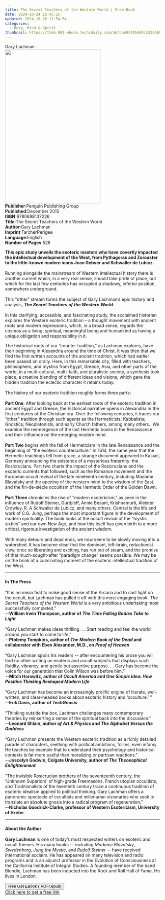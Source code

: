 ```yaml
---
title: The Secret Teachers of the Western World | Free Book
date: 2024-10-24 15:45:25
updated: 2024-10-26 11:54:54
categories:
  - Body, Mind & Spirit
thumbnail: https://thmb-001-ebook.techidaily.com/abfca4447054d0c53264b94b398359a031ec211845d31505ad6e171848465fed.jpg
---
```

<main id="book-container">
  <div class="flex flex-col">
    <div class="book-brief flex-1 py-6 px-4 sm:p-6 md:py-10 md:px-8">
      <!-- brief-->
      <div class="book-brief-main">Gary Lachman</div>
    </div>
    <div
      class="book-meta-info flex-1 grid gap-4 col-start-1 col-end-3 row-start-1 sm:mb-6 sm:grid-cols-4 lg:gap-6 lg:col-start-2 lg:row-end-6 lg:row-span-6 lg:mb-0"
    >
      <div
        class="book-meta-info-left place-content-center mt-4 p-4 text-sm leading-6 col-start-2 col-span-2 dark:text-slate-400"
      >
        <img
          class="w-full h-500 object-cover rounded-lg sm:h-255 sm:col-span-2 lg:col-span-full"
          src="https://img-001-ebook.techidaily.com/cce6f587021c8491b9bec40e5aa656055b6d694d44b2e4d5f56864d4de905a9d.jpg"
          alt=""
          width="312"
          height="500"
        />
      </div>
      <div
        class="book-meta-info-right mt-2 col-start-1 row-start-2 col-span-3 self-center"
      >
        <!-- meta data  -->
        <div class="flex flex-col px-4 md:px-8">
          <div class="flex-1">
            <strong>Publisher</strong>:<span class="px-2"
              >Penguin Publishing Group</span
            >
          </div>
          <div class="flex-1">
            <strong>Published</strong>:<span class="px-2">December 2015</span>
          </div>
          <div class="flex-1">
            <strong>ISBN</strong>:<span class="px-2">9780698137226</span>
          </div>
          <div class="flex-1">
            <strong>Title</strong>:<span class="px-2"
              >The Secret Teachers of the Western World</span
            >
          </div>
          <div class="flex-1">
            <strong>Author</strong>:<span class="px-2">Gary Lachman</span>
          </div>
          <div class="flex-1">
            <strong>Imprint</strong>:<span class="px-2">TarcherPerigee</span>
          </div>
          <div class="flex-1">
            <strong>Language</strong>:<span class="px-2">English</span>
          </div>
          <div class="flex-1">
            <strong>Number of Pages</strong>:<span class="px-2">528</span>
          </div>
        </div>
      </div>
    </div>
    <div class="book-description flex-1 py-6 px-4 sm:p-6 md:py-10 md:px-8">
      <div class="book-description-main">
        <div accordion-content="" id="description">
          <p></p>
          <p></p>
          <p>
            <b
              >This epic study unveils the esoteric masters who have covertly
              impacted the intellectual development of the West, from Pythagoras
              and Zoroaster to the little-known modern icons Jean Gebser and
              Schwaller de Lubicz.</b
            ><br /><br />
            Running alongside the mainstream of Western intellectual history
            there is another current which, in a very real sense, should take
            pride of place, but which for the last few centuries has occupied a
            shadowy, inferior position, somewhere underground.<br /><br />
            This "other" stream forms the subject of Gary Lachman’s epic history
            and analysis, <b><i>The Secret Teachers of the Western World</i>.</b
            ><br /><br />
            In this clarifying, accessible, and fascinating study, the acclaimed
            historian explores the Western esoteric tradition – a thought
            movement with ancient roots and modern expressions, which, in a
            broad sense, regards the cosmos as a living, spiritual, meaningful
            being and humankind as having a unique obligation and responsibility
            in it.
          </p>
          <p>
            The historical roots of our “counter tradition,” as Lachman
            explores, have their beginning in Alexandria around the time of
            Christ. It was then that we find the first written accounts of the
            ancient tradition, which had earlier been passed on orally. Here, in
            this remarkable city, filled with teachers, philosophers, and
            mystics from Egypt, Greece, Asia, and other parts of the world, in a
            multi-cultural, multi-faith, and pluralistic society, a synthesis
            took place, a creative blending of different ideas and visions,
            which gave the hidden tradition the eclectic character it retains
            today.<br /><br />
            The history of our esoteric tradition roughly forms three parts:<br />
            &nbsp;<br />
            <b>Part One</b>: After looking back at the earliest roots of the
            esoteric tradition in ancient Egypt and Greece, the historical
            narrative opens in Alexandria in the first centuries of the
            Christian era. Over the following centuries, it&nbsp;traces our
            “other” tradition through such agents as the Hermeticists;
            Kabbalists; Gnostics; Neoplatonists; and early Church fathers, among
            many others. &nbsp;We examine the reemergence of the lost Hermetic
            books in the Renaissance and their influence on the emerging modern
            mind.<br /><br />
            <b>Part Two</b> begins with the fall of Hermeticism in the late
            Renaissance and the beginning of “the esoteric counterculture.” In
            1614, the same year that the Hermetic teachings fell from grace, a
            strange document appeared in Kassel, Germany announcing the
            existence of a mysterious fraternity: the Rosicrucians. Part two
            charts the impact of the Rosicrucians and the esoteric currents that
            followed, such as the Romance movement and the European occult
            revival of the late nineteenth&nbsp;century, including Madame
            Blavatsky and the opening of the western mind to the wisdom of the
            East, and the fin-de-siècle occultism of the Hermetic Order of the
            Golden Dawn.<br /><br />
            <b>Part Three</b> chronicles the rise of “modern esotericism,” as
            seen in the influence of Rudolf Steiner, Gurdjieff, Annie Besant,
            Krishnamurti, Aleister Crowley, R. A Schwaller de Lubicz, and many
            others. Central is the life and work of C.G. Jung, perhaps the most
            important figure in the development of modern spirituality. The book
            looks at the occult revival of the “mystic sixties” and our own New
            Age, and how this itself has given birth to a more critical,
            rigorous investigation of the ancient wisdom.<br /><br />
            With many detours and dead ends, we now seem to be slowly moving
            into a watershed. It has become clear that the dominant, left-brain,
            reductionist view, once so liberating and exciting, has run out of
            steam, and the promise of that much-sought-after “paradigm change”
            seems possible. We may be on the brink of a culminating moment of
            the esoteric intellectual tradition of the West.
          </p>
          <p></p>
        </div>
        <div class="accordion-fader"></div>
      </div>
    </div>
    <div class="book-excerpts flex-1 py-6 px-4 sm:p-6 md:py-10 md:px-8">
      <!-- excerpts-->
      <div class="book-excerpts-main">
        <hr />
        <h4 class="placeholder placeholder-heading">
          <span>In The Press</span>
        </h4>
        <p>
          "It is no mean feat to make good sense of the Arcana and to cast light
          on the occult, but Lachman has pulled it off with this most engaging
          book.<i> The Secret Teachers of the Western World</i> is a very
          ambitious undertaking most successfully completed." <br />--<b
            >William Irwin Thompson, author of</b
          >
          <i><b>The Time Falling Bodies Take to Light</b></i
          ><br /><br />"Gary Lachman makes ideas thrilling. . . Start reading
          and feel the world around you start to come to life."<br />
          --<b
            >Ptolemy Tompkins, author of <i>The Modern Book of the Dead</i> and
            collaborator with Eben Alexander, M.D., on <i>Proof of Heaven</i></b
          ><br /><br />
          “Gary Lachman spoils his readers -- after encountering his prose you
          will find no other writing on esoteric and occult subjects that
          displays such fluidity, vibrancy, and gentle but assertive purpose. .
          . Gary has become the voice for our generation that Colin Wilson was
          before him.”<br />
          --<b
            >Mitch Horowitz, author of <i>Occult America</i> and
            <i
              >One Simple Idea: How Positive Thinking Reshaped Modern Life</i
            ></b
          ><br /><br />
          “Gary Lachman has become an increasingly prolific engine of literate,
          well-written, and clear-headed books about esoteric history and
          ‘occulture.’ ”<br />
          --<b>Erik Davis, author of <i>TechGnosis</i></b
          ><br /><br />
          “Thinking outside the box, Lachman challenges many contemporary
          theories by reinserting a sense of the spiritual back into the
          discussion.”<br />
          --<b
            >Leonard Shlain, author <i>of Art &amp; Physics </i>and
            <i>The Alphabet Versus the Goddess</i></b
          ><br /><br />
          “Gary Lachman presents the Western esoteric tradition as a richly
          detailed parade of characters, seething with political ambitions,
          follies, even infamy. He teaches by example that to understand their
          psychology and historical contexts is far more useful than moralizing
          or partisan reactions.”<br />
          --<b
            >Joscelyn Godwin, Colgate University, author of
            <i>The Theosophical Enlightenment</i></b
          ><br /><br />
          “The invisible Rosicrucian brothers of the seventeenth century, the
          ‘Unknown Superiors’ of high-grade Freemasons, French utopian
          occultists, and Traditionalists of the twentieth century trace a
          continuous tradition of esoteric idealism applied to political
          thinking. Gary Lachman offers a panoramic spectacle of occultists and
          millenarian visionaries who seek to translate an absolute gnosis into
          a radical program of regeneration.”<br />
          --<b
            >Nicholas Goodrick-Clarke, professor of Western Esotericism,
            University of Exeter</b
          >
        </p>
      </div>
    </div>
    <div class="book-about-author flex-1 py-6 px-4 sm:p-6 md:py-10 md:px-8">
      <!-- about author-->
      <div class="book-main-author-main">
        <hr />
        <h4 class="placeholder placeholder-heading">
          <span>About the Author</span>
        </h4>
        <p>
          <b>Gary Lachman</b> is one of today’s most respected writers on
          esoteric and occult themes. His many books -- including
          <i>Madame Blavatsky</i>, <i>Swedenborg</i>, <i>Jung the Mystic</i>,
          and <i>Rudolf Steiner -- </i>have received international acclaim. He
          has appeared on many television and radio programs and is an adjunct
          professor in the Evolution of Consciousness at the California
          Institute of Integral Studies. A founding member of the band Blondie,
          Lachman has been inducted into the Rock and Roll Hall of Fame. He
          lives in London.
        </p>
      </div>
    </div>
    <div class="book-free-get flex-1 py-6 px-4 sm:p-6 md:py-10 md:px-8">
      <button
        id="btn-free-get"
        class="bg-blue-500 hover:bg-blue-700 text-white font-bold py-2 px-4 rounded"
      >
        Free Get EBook (.PDF/.epub)
      </button>
      <div id="countdown-display" class="px-2 text-lg mt-2"></div>
      <a
        id="free-link"
        class="hidden bg-blue-500 hover:bg-blue-700 text-white font-bold py-2 px-4 rounded"
        href="https://www.ebooks.com/en-us/book/1924732/the-secret-teachers-of-the-western-world/gary-lachman/"
        target="_blank"
        >Click here to get a free link</a
      >
    </div>
    <script>
      let countdownTime = 0;
      let countdownInterval = null;
      document
        .getElementById('btn-free-get')
        .addEventListener('click', startCountdown);
      function startCountdown() {
        countdownTime = new Date().getTime() + 60000 * 3;
        countdownInterval = setInterval(updateCountdown, 1000);
        document.getElementById('btn-free-get').disabled = true;
        document
          .getElementById('btn-free-get')
          .classList.add('bg-gray-500', 'cursor-not-allowed');
      }
      function updateCountdown() {
        let currentTime = new Date().getTime();
        let timeLeft = countdownTime - currentTime;
        let secondsLeft = Math.floor(timeLeft / 1000);
        document.getElementById('countdown-display').innerHTML =
          `Remaining time: ${secondsLeft} seconds.`;
        if (secondsLeft <= 0) {
          clearInterval(countdownInterval);
          document.getElementById('btn-free-get').classList.add('hidden');
          document.getElementById('free-link').classList.remove('hidden');
          document.getElementById('countdown-display').innerHTML = '';
        }
      }
    </script>
  </div>
</main>
